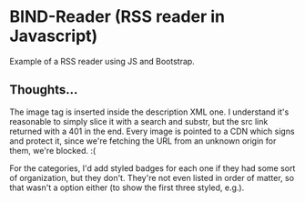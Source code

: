# BIND-Reader (RSS reader in Javascript)
Example of a RSS reader using JS and Bootstrap.

## Thoughts...
The image tag is inserted inside the description XML one. I understand it's reasonable to simply slice it with a search and substr, but the src link returned with a 401 in the end. Every image is pointed to a CDN which signs and protect it, since we're fetching the URL from an unknown origin for them, we're blocked. :(

For the categories, I'd add styled badges for each one if they had some sort of organization, but they don't. They're not even listed in order of matter, so that wasn't a option either (to show the first three styled, e.g.).